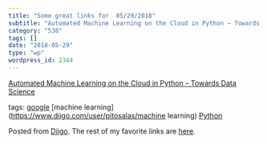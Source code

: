 ```yaml
---
title: "Some great links for  05/29/2018"
subtitle: "Automated Machine Learning on the Cloud in Python – Towards Data Science"
category: "538"
tags: []
date: "2018-05-29"
type: "wp"
wordpress_id: 2344
---
```

[Automated Machine Learning on the Cloud in Python – Towards Data Science](https://towardsdatascience.com/automated-machine-learning-on-the-cloud-in-python-47cf568859f?source=userActivityShare-d383785221d0-1527471394) 

 tags: [google](https://www.diigo.com/user/pitosalas/google) [machine learning](https://www.diigo.com/user/pitosalas/machine learning) [Python](https://www.diigo.com/user/pitosalas/Python)

Posted from [Diigo](https://www.diigo.com). The rest of my favorite links are [here](https://www.diigo.com/user/pitosalas).